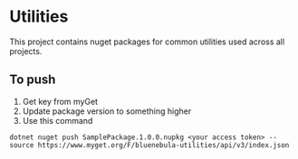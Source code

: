 # Utilities
This project contains nuget packages for common utilities used across all projects.

## To push
1. Get key from myGet
2. Update package version to something higher
3. Use this command
```
dotnet nuget push SamplePackage.1.0.0.nupkg <your access token> --source https://www.myget.org/F/bluenebula-utilities/api/v3/index.json
```